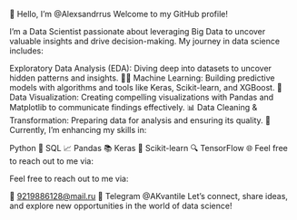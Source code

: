 👋 Hello, I’m @Alexsandrrus
Welcome to my GitHub profile!

I’m a Data Scientist passionate about leveraging Big Data to uncover valuable insights and drive decision-making. My journey in data science includes:

Exploratory Data Analysis (EDA): Diving deep into datasets to uncover hidden patterns and insights. 🕵️‍♂️
Machine Learning: Building predictive models with algorithms and tools like Keras, Scikit-learn, and XGBoost. 🤖
Data Visualization: Creating compelling visualizations with Pandas and Matplotlib to communicate findings effectively. 📊
Data Cleaning & Transformation: Preparing data for analysis and ensuring its quality. 🧹
Currently, I’m enhancing my skills in:

Python 🐍
SQL 📈
Pandas 📚
Keras 🧠
Scikit-learn 🔍
TensorFlow 🌐
Feel free to reach out to me via:

Feel free to reach out to me via:

📧 9219886128@mail.ru
📲 Telegram @AKvantile
Let’s connect, share ideas, and explore new opportunities in the world of data science!

<!---
Alexsandrrus/Alexsandrrus is a ✨ special ✨ repository because its `README.md` (this file) appears on your GitHub profile.
You can click the Preview link to take a look at your changes.
--->
